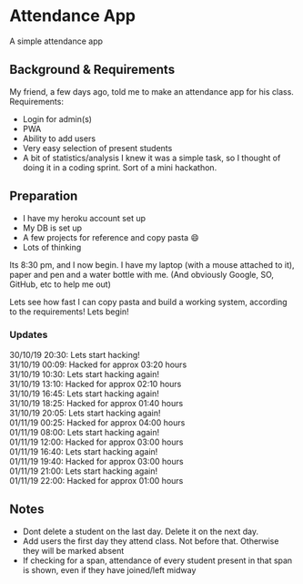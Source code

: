 # Attendance App
A simple attendance app

## Background & Requirements
My friend, a few days ago, told me to make an attendance app for his class.  
Requirements:  
* Login for admin(s)
* PWA
* Ability to add users
* Very easy selection of present students
* A bit of statistics/analysis
I knew it was a simple task, so I thought of doing it in a coding sprint. Sort of a mini hackathon.


## Preparation
* I have my heroku account set up
* My DB is set up
* A few projects for reference and copy pasta :smile:
* Lots of thinking

Its 8:30 pm, and I now begin. I have my laptop (with a mouse attached to it), paper and pen and a water bottle with me. (And obviously Google, SO, GitHub, etc to help me out)

Lets see how fast I can copy pasta and build a working system, according to the requirements!
Lets begin!

### Updates
30/10/19 20:30: Lets start hacking!  
31/10/19 00:09: Hacked for approx 03:20 hours  
31/10/19 10:30: Lets start hacking again!  
31/10/19 13:10: Hacked for approx 02:10 hours  
31/10/19 16:45: Lets start hacking again!  
31/10/19 18:25: Hacked for approx 01:40 hours  
31/10/19 20:05: Lets start hacking again!  
01/11/19 00:25: Hacked for approx 04:00 hours  
01/11/19 08:00: Lets start hacking again!  
01/11/19 12:00: Hacked for approx 03:00 hours  
01/11/19 16:40: Lets start hacking again!  
01/11/19 19:40: Hacked for approx 03:00 hours  
01/11/19 21:00: Lets start hacking again!  
01/11/19 22:00: Hacked for approx 01:00 hours  

## Notes
* Dont delete a student on the last day. Delete it on the next day.
* Add users the first day they attend class. Not before that. Otherwise they will be marked absent
* If checking for a span, attendance of every student present in that span is shown, even if they have joined/left midway

